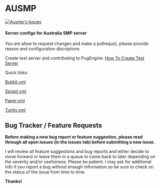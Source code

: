 # AUSMP
[![Ausmp's Issues](https://img.shields.io/github/issues/JustPugDev/AUSMP?label=Issues&style=for-the-badge&logo=github)](https://github.com/JustPugDev/AUSMP/issues)

#### Server configs for Australia SMP server

You are allow to request changes and make a pullrequst, please provide reason and configuration discriptions 

Create test server and contributing to PugEngine: [How To Create Test Server](https://github.com/AustraliaSMP/AUSMP/blob/master/test-server/HOW%20TO%20CREATE%20TEST%20SERVER.md)

Quick links:

[Bukkit.yml](https://bukkit.gamepedia.com/Bukkit.yml)

[Spigot.yml](https://www.spigotmc.org/wiki/spigot-configuration/)

[Paper.yml](https://paper.readthedocs.io/en/latest/server/configuration.html)

[Tunity.yml](https://github.com/Spottedleaf/Tuinity/wiki/Config)

## Bug Tracker / Feature Requests
**Before making a new bug report or feature suggestion, please read through all open issues (in the issues tab) before submitting a new issue.**

I will review all feature suggestions and bug reports and either decide to move forward or leave them in a queue to come back to later depending on the severity and/or usefulness. Please be patient. I may ask for additional info if you report a bug without enough information so be sure to check on the status of the issue from time to time. 

**Thanks!**
